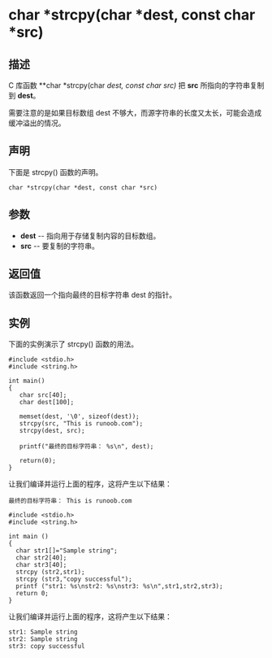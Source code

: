 # char *strcpy(char *dest, const char *src)

## 描述

C 库函数 **char \*strcpy(char *dest, const char *src)** 把 **src** 所指向的字符串复制到 **dest**。

需要注意的是如果目标数组 dest 不够大，而源字符串的长度又太长，可能会造成缓冲溢出的情况。

## 声明

下面是 strcpy() 函数的声明。

```
char *strcpy(char *dest, const char *src)
```

## 参数

- **dest** -- 指向用于存储复制内容的目标数组。
- **src** -- 要复制的字符串。

## 返回值

该函数返回一个指向最终的目标字符串 dest 的指针。

## 实例

下面的实例演示了 strcpy() 函数的用法。

```
#include <stdio.h>
#include <string.h>
 
int main()
{
   char src[40];
   char dest[100];
  
   memset(dest, '\0', sizeof(dest));
   strcpy(src, "This is runoob.com");
   strcpy(dest, src);
 
   printf("最终的目标字符串： %s\n", dest);
   
   return(0);
}
```

让我们编译并运行上面的程序，这将产生以下结果：

```
最终的目标字符串： This is runoob.com
```

```
#include <stdio.h>
#include <string.h>
 
int main ()
{
  char str1[]="Sample string";
  char str2[40];
  char str3[40];
  strcpy (str2,str1);
  strcpy (str3,"copy successful");
  printf ("str1: %s\nstr2: %s\nstr3: %s\n",str1,str2,str3);
  return 0;
}
```

让我们编译并运行上面的程序，这将产生以下结果：

```
str1: Sample string
str2: Sample string
str3: copy successful
```